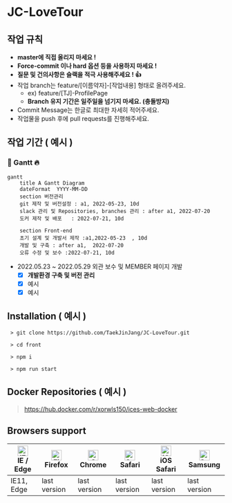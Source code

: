 # JC-LoveTour


## 작업 규칙
 - **master에 직접 올리지 마세요 !**
 - **Force-commit 이나 hard 옵션 등을 사용하지 마세요 !**
 - **질문 및 건의사항은 슬랙을 적극 사용해주세요 ! :+1:**
 - 작업 branch는 feature/[이름약자]-[작업내용] 형태로 올려주세요. 
   - ex) feature/[TJ]-ProfilePage
   - **Branch 유지 기간은 일주일을 넘기지 마세요. (충돌방지)**
 - Commit Message는 한글로 최대한 자세히 적어주세요.
 - 작업물을 push 후에 pull requests를 진행해주세요.


## 작업 기간 ( 예시 )
### 📖 Gantt :fire:

```mermaid
gantt 
    title A Gantt Diagram
    dateFormat  YYYY-MM-DD
    section 버전관리
    git 제작 및 버전설정 : a1, 2022-05-23, 10d
    slack 관리 및 Repositories, branches 관리 : after a1, 2022-07-20
    도커 제작 및 배포   : 2022-07-21, 10d
    
    section Front-end
    초기 설계 및 개발서 제작 :a1,2022-05-23  , 10d
    개발 및 구축 : after a1,  2022-07-20
    오류 수정 및 보수 :2022-07-21, 10d
```
- 2022.05.23 ~ 2022.05.29 외관 보수 및 MEMBER 페이지 개발
  - [X] **개발환경 구축 및 버전 관리**
  - [X] 예시
  - [X] 예시

## Installation ( 예시 )
```
 > git clone https://github.com/TaekJinJang/JC-LoveTour.git
 
 > cd front
 
 > npm i
 
 > npm run start
```

## Docker Repositories ( 예시 )

> https://hub.docker.com/r/xorwls150/ices-web-docker



## Browsers support

| [<img src="https://raw.githubusercontent.com/alrra/browser-logos/master/src/edge/edge_48x48.png" alt="IE / Edge" width="24px" height="24px" />](http://godban.github.io/browsers-support-badges/)<br/>IE / Edge | [<img src="https://raw.githubusercontent.com/alrra/browser-logos/master/src/firefox/firefox_48x48.png" alt="Firefox" width="24px" height="24px" />](http://godban.github.io/browsers-support-badges/)<br/>Firefox | [<img src="https://raw.githubusercontent.com/alrra/browser-logos/master/src/chrome/chrome_48x48.png" alt="Chrome" width="24px" height="24px" />](http://godban.github.io/browsers-support-badges/)<br/>Chrome | [<img src="https://raw.githubusercontent.com/alrra/browser-logos/master/src/safari/safari_48x48.png" alt="Safari" width="24px" height="24px" />](http://godban.github.io/browsers-support-badges/)<br/>Safari | [<img src="https://raw.githubusercontent.com/alrra/browser-logos/master/src/safari-ios/safari-ios_48x48.png" alt="iOS Safari" width="24px" height="24px" />](http://godban.github.io/browsers-support-badges/)<br/>iOS Safari | [<img src="https://raw.githubusercontent.com/alrra/browser-logos/master/src/samsung-internet/samsung-internet_48x48.png" alt="Samsung" width="24px" height="24px" />](http://godban.github.io/browsers-support-badges/)<br/>Samsung |
| --------- | --------- | --------- | --------- | --------- | --------- |
| IE11, Edge| last version| last version| last version| last version| last version
